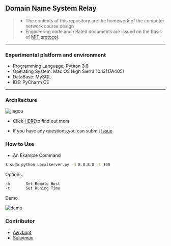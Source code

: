 ## Domain Name System Relay

> * The contents of this repository are the homework of the computer network course design
> * Engineering code and related documents are issued on the basis of [MIT protocol]().
------

### Experimental platform and environment

  * Programming Language: Python 3.6
  * Operating System: Mac OS High Sierra 10.13(17A405)
  * DataBase: MySQL
  * IDE: PyCharm CE

------

### Architecture

![jiagou](https://ws1.sinaimg.cn/large/006tKfTcly1fqiyhhweklj30gu0b30t2.jpg)

* Click [HERE](https://github.com/Awybupt/DomainNSRelay/blob/master/report/report.pdf)to find out more

* If you have any questions,you can submit [Issue](https://github.com/Awybupt/DomainNSRelay/issues)

### How to Use

* An Example Command

```sh
$ sudo python LocalServer.py -d 8.8.8.8 -t 100
```

Options

```sh
-h       Set Remote Host
-t       Set Runing Time 
```

Demo

![demo](https://ws4.sinaimg.cn/large/006tKfTcly1fqjaxqnrpbj30ft03zgls.jpg)

### Contributor
* [Awybupt](https://github.com/Awybupt)
* [Sulayman](https://github.com/sulayman-soyir)
